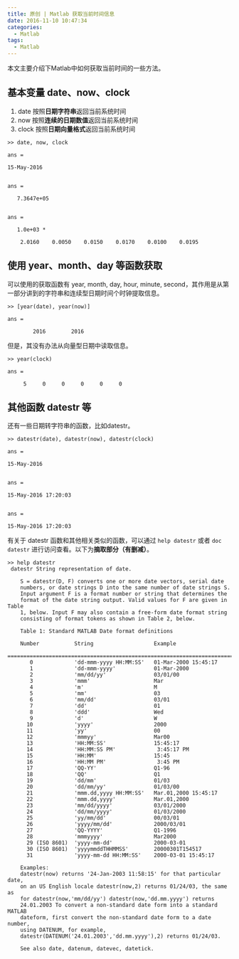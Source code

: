```yaml
---
title: 原创 | Matlab 获取当前时间信息
date: 2016-11-10 10:47:34
categories:
  - Matlab
tags:
  - Matlab
---
```


本文主要介绍下Matlab中如何获取当前时间的一些方法。

## 基本变量 date、now、clock
1. date	 按照**日期字符串**返回当前系统时间
2. now	 按照**连续的日期数值**返回当前系统时间
3. clock 按照**日期向量格式**返回当前系统时间

<!--more-->

	>> date, now, clock
	
	ans =
	
	15-May-2016
	
	
	ans =
	
	   7.3647e+05
	
	
	ans =
	
	   1.0e+03 *
	
	    2.0160    0.0050    0.0150    0.0170    0.0100    0.0195

## 使用 year、month、day 等函数获取

可以使用的获取函数有 year, month, day, hour, minute, second，其作用是从第一部分讲到的字符串和连续型日期时间个时钟提取信息。

	>> [year(date), year(now)]
	
	ans =
	
	        2016        2016

但是，其没有办法从向量型日期中读取信息。

	>> year(clock)
	
	ans =
	
	     5     0     0     0     0     0

## 其他函数 datestr 等

还有一些日期转字符串的函数，比如datestr。

	>> datestr(date), datestr(now), datestr(clock)
	
	ans =
	
	15-May-2016
	
	
	ans =
	
	15-May-2016 17:20:03
	
	
	ans =
	
	15-May-2016 17:20:03

有关于 datestr 函数和其他相关类似的函数，可以通过 `help datestr` 或者 `doc datestr` 进行访问查看。以下为**摘取部分（有删减）**。

	>> help datestr
	 datestr String representation of date.
	 
	    S = datestr(D, F) converts one or more date vectors, serial date
	    numbers, or date strings D into the same number of date strings S.
	    Input argument F is a format number or string that determines the
	    format of the date string output. Valid values for F are given in Table
	    1, below. Input F may also contain a free-form date format string
	    consisting of format tokens as shown in Table 2, below. 
	 
	 	Table 1: Standard MATLAB Date format definitions
	 
	    Number           String                   Example
	    ===========================================================================
	       0             'dd-mmm-yyyy HH:MM:SS'   01-Mar-2000 15:45:17 
	       1             'dd-mmm-yyyy'            01-Mar-2000  
	       2             'mm/dd/yy'               03/01/00     
	       3             'mmm'                    Mar          
	       4             'm'                      M            
	       5             'mm'                     03            
	       6             'mm/dd'                  03/01        
	       7             'dd'                     01            
	       8             'ddd'                    Wed          
	       9             'd'                      W            
	      10             'yyyy'                   2000         
	      11             'yy'                     00           
	      12             'mmmyy'                  Mar00        
	      13             'HH:MM:SS'               15:45:17     
	      14             'HH:MM:SS PM'             3:45:17 PM  
	      15             'HH:MM'                  15:45        
	      16             'HH:MM PM'                3:45 PM     
	      17             'QQ-YY'                  Q1-96        
	      18             'QQ'                     Q1           
	      19             'dd/mm'                  01/03        
	      20             'dd/mm/yy'               01/03/00     
	      21             'mmm.dd,yyyy HH:MM:SS'   Mar.01,2000 15:45:17 
	      22             'mmm.dd,yyyy'            Mar.01,2000  
	      23             'mm/dd/yyyy'             03/01/2000 
	      24             'dd/mm/yyyy'             01/03/2000 
	      25             'yy/mm/dd'               00/03/01 
	      26             'yyyy/mm/dd'             2000/03/01 
	      27             'QQ-YYYY'                Q1-1996        
	      28             'mmmyyyy'                Mar2000        
	      29 (ISO 8601)  'yyyy-mm-dd'             2000-03-01
	      30 (ISO 8601)  'yyyymmddTHHMMSS'        20000301T154517 
	      31             'yyyy-mm-dd HH:MM:SS'    2000-03-01 15:45:17 
	 
	    Examples:
	 	datestr(now) returns '24-Jan-2003 11:58:15' for that particular date,
	 	on an US English locale datestr(now,2) returns 01/24/03, the same as
	 	for datestr(now,'mm/dd/yy') datestr(now,'dd.mm.yyyy') returns
	 	24.01.2003 To convert a non-standard date form into a standard MATLAB
	 	dateform, first convert the non-standard date form to a date number,
	 	using DATENUM, for example, 
	 	datestr(DATENUM('24.01.2003','dd.mm.yyyy'),2) returns 01/24/03.
	 
	 	See also date, datenum, datevec, datetick.
